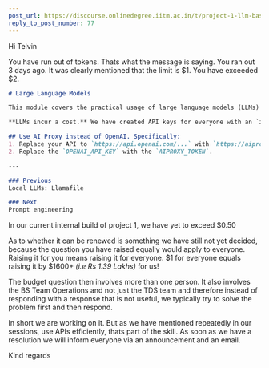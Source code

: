 ```yaml
---
post_url: https://discourse.onlinedegree.iitm.ac.in/t/project-1-llm-based-automation-agent-discussion-thread-tds-jan-2025/164277/109
reply_to_post_number: 77
---
```

Hi Telvin

You have run out of tokens. Thats what the message is saying. You ran out 3 days ago. It was clearly mentioned that the limit is $1. You have exceeded $2.

```markdown
# Large Language Models

This module covers the practical usage of large language models (LLMs) – a relatively new area.

**LLMs incur a cost.** We have created API keys for everyone with an `iitm.ac.in` email to use `gpt-4-0-mini` and `text-embedding-3-small`. **Your usage is limited to $1 per calendar month for this course. Don't exceed that.**

## Use AI Proxy instead of OpenAI. Specifically:
1. Replace your API to `https://api.openai.com/...` with `https://aiproxy.sanand.workers.dev/openai/...`
2. Replace the `OPENAI_API_KEY` with the `AIPROXY_TOKEN`.

---

### Previous
Local LLMs: Llamafile

### Next
Prompt engineering
```

In our current internal build of project 1, we have yet to exceed $0.50

As to whether it can be renewed is something we have still not yet decided, because the question you have raised equally would apply to everyone. Raising it for you means raising it for everyone. $1 for everyone equals raising it by $1600+ *(i.e Rs 1.39 Lakhs)* for us!

The budget question then involves more than one person. It also involves the BS Team Operations and not just the TDS team and therefore instead of responding with a response that is not useful, we typically try to solve the problem first and then respond.

In short we are working on it. But as we have mentioned repeatedly in our sessions, use APIs efficiently, thats part of the skill. As soon as we have a resolution we will inform everyone via an announcement and an email.

Kind regards